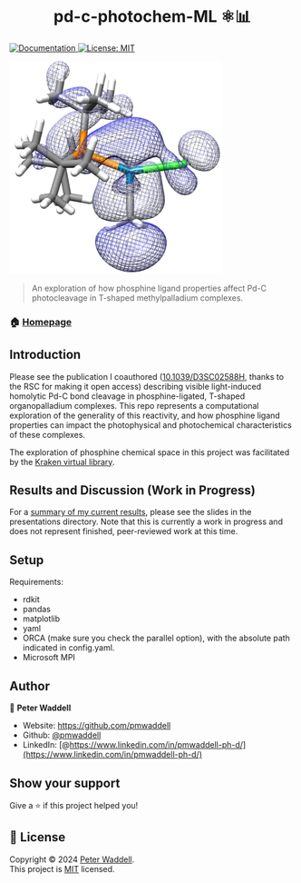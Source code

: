 <h1 align="center">pd-c-photochem-ML ⚛️📊</h1>
<p>
  <a href="https://readthedocs.org/projects/ligands-ml/" target="_blank">
    <img alt="Documentation" src="https://img.shields.io/badge/documentation-yes-brightgreen.svg" />
  </a>
  <a href="https://www.mit.edu/~amini/LICENSE.md" target="_blank">
    <img alt="License: MIT" src="https://img.shields.io/badge/License-MIT-yellow.svg" />
  </a>

</p>

![logo](logo.PNG)

> An exploration of how phosphine ligand properties affect Pd-C photocleavage in T-shaped methylpalladium complexes.

### 🏠 [Homepage](https://github.com/pmwaddell/ligands-ML)

## Introduction

Please see the publication I coauthored ([10.1039/D3SC02588H](https://doi.org/10.1039/D3SC02588H), thanks to the RSC 
for making it open access) describing visible light-induced homolytic Pd-C bond cleavage in phosphine-ligated, T-shaped 
organopalladium complexes. This repo represents a computational exploration of the generality of this reactivity, and 
how phosphine ligand properties can impact the photophysical and photochemical characteristics of these complexes.

The exploration of phosphine chemical space in this project was facilitated by the 
[Kraken virtual library](https://descriptor-libraries.molssi.org/kraken/).

## Results and Discussion (Work in Progress)

For a [summary of my current results](presentations/pd-c-photochem-ML_slides.pdf), please see the slides in the presentations directory. Note that this is currently a 
work in progress and does not represent finished, peer-reviewed work at this time. 

## Setup

Requirements:

* rdkit
* pandas
* matplotlib
* yaml
* ORCA (make sure you check the parallel option), with the absolute path indicated in config.yaml.
* Microsoft MPI





## Author

👤 **Peter Waddell**

* Website: https://github.com/pmwaddell
* Github: [@pmwaddell](https://github.com/pmwaddell)
* LinkedIn: [@https://www.linkedin.com/in/pmwaddell-ph-d/](https://www.linkedin.com/in/pmwaddell-ph-d/)

## Show your support

Give a ⭐️ if this project helped you!

## 📝 License

Copyright © 2024 [Peter Waddell](https://github.com/pmwaddell).<br />
This project is [MIT](https://www.mit.edu/~amini/LICENSE.md) licensed.
